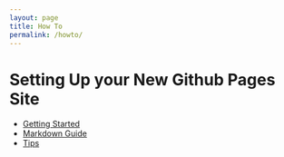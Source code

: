 ```yaml
---
layout: page
title: How To
permalink: /howto/
---
```


# Setting Up your New Github Pages Site

* [Getting Started](./get_started)
* [Markdown Guide](./markdown)
* [Tips](./tips)
